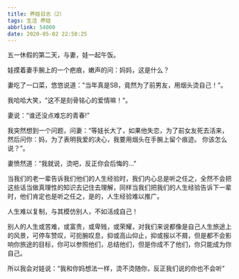 ```yaml
---
title: 养娃日志（2）
tags: 生活 养娃
abbrlink: 54000
date: 2020-05-02 22:58:25
---
```


五一休假的第二天，与妻，娃一起午饭。

娃摸着妻手腕上的一个疤痕，嫩声的问：妈妈，这是什么？

妻吃了一口菜，悠悠说道："当年真是SB，竟然为了前男友，用烟头烫自己！"。

我哈哈大笑，"这不是刻骨铭心的爱情嘛！"。

妻说：“谁还没点难忘的青春!”

我突然想到一个问题，问妻：“等娃长大了，如果他失恋，为了前女友死去活来，然后问你：妈，为了表明我爱的决心，我要用烟头在手腕上留个痕迹。 你该怎么说？”。

妻愤然道：“我就说，烫吧，反正你会后悔的...”

当我们的老一辈告诉我们他们的人生经验时，我们内心总是听之任之，全然不会把这些话当做真理性的知识去记住去理解，同样当我们把我们的人生经验告诉下一辈时，他们肯定也是听之任之，是的，人生经验难以推广。

人生难以复制，与其模仿别人，不如活成自己！

别人的人生或苦难，或富贵，或卑贱，或荣耀，对我们来说都像是自己人生旅途上的风景，可停车赞叹，可扼腕叹息，抑或高山仰止，抑或报以不屑，但是都不会影响你旅途的目标，你可以参照他们，总结他们，但是你成不了他们，你只能成为你自己。

所以我会对娃说：“我和你妈想法一样，烫不烫随你，反正我们说的你也不会听”


